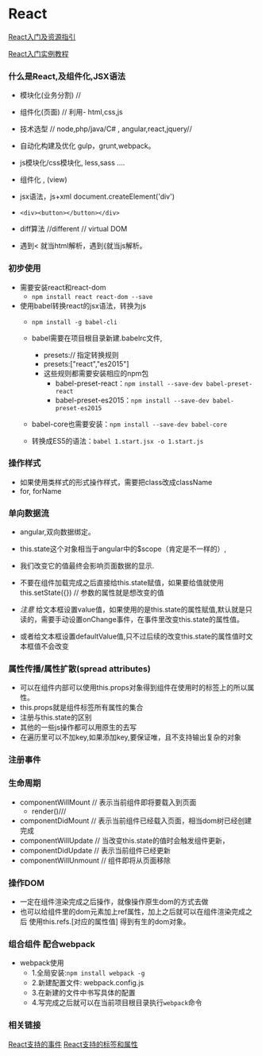 # React

[React入门及资源指引](https://segmentfault.com/a/1190000006495917?utm_source=tuicool&utm_medium=referral)

[React入门实例教程](http://www.ruanyifeng.com/blog/2015/03/react.html)

### 什么是React,及组件化,JSX语法
  - 模块化(业务分割) //
  - 组件化(页面)  // 利用- html,css,js
  - 技术选型 // node,php/java/C# , angular,react,jquery//
  - 自动化构建及优化 gulp，grunt,webpack。
  - js模块化/css模块化,  less,sass ....
  - 组件化 , (view)
  - jsx语法，js+xml    document.createElement('div')
  - `<div><button></button></div>`
  - diff算法 //different   // virtual DOM

  - 遇到< 就当html解析，遇到{就当js解析。


### 初步使用
  - 需要安装react和react-dom
    + `npm install react react-dom --save`
  - 使用babel转换react的jsx语法，转换为js
    + `npm install -g babel-cli`
    + babel需要在项目根目录新建.babelrc文件,
      + presets:// 指定转换规则
       * presets:["react","es2015"]
      + 这些规则都需要安装相应的npm包
        - babel-preset-react：`npm install --save-dev babel-preset-react`
        - babel-preset-es2015：`npm install --save-dev babel-preset-es2015`
    + babel-core也需要安装：`npm install --save-dev babel-core`

    + 转换成ES5的语法：`babel 1.start.jsx -o 1.start.js`  
    

### 操作样式
  - 如果使用类样式的形式操作样式，需要把class改成className
  - for, forName

### 单向数据流
  - angular,双向数据绑定。
  - this.state这个对象相当于angular中的$scope（肯定是不一样的）,
  - 我们改变它的值最终会影响页面数据的显示.
  - 不要在组件加载完成之后直接给this.state赋值，如果要给值就使用this.setState({}) // 参数的属性就是想改变的值

  - *注意* 给文本框设置value值，如果使用的是this.state的属性赋值,默认就是只读的，需要手动设置onChange事件，在事件里改变this.state的属性值。
- 或者给文本框设置defaultValue值,只不过后续的改变this.state的属性值时文本框值不会改变


### 属性传播/属性扩散(spread attributes)
  - 可以在组件内部可以使用this.props对象得到组件在使用时的标签上的所以属性。
  - this.props就是组件标签所有属性的集合
  - 注册与this.state的区别
  - 其他的一些js操作都可以用原生的去写
  - 在遍历里可以不加key,如果添加key,要保证唯，且不支持输出复杂的对象


### 注册事件
 
### 生命周期
  - componentWillMount  // 表示当前组件即将要载入到页面
    - render()///
  - componentDidMount // 表示当前组件已经载入页面，相当dom树已经创建完成
  - componentWillUpdate // 当改变this.state的值时会触发组件更新，
  - componentDidUpdate // 表示当前组件已经更新
  - componentWillUnmount // 组件即将从页面移除


### 操作DOM
  - 一定在组件渲染完成之后操作，就像操作原生dom的方式去做
  - 也可以给组件里的dom元素加上ref属性，加上之后就可以在组件渲染完成之后 使用this.refs.[对应的属性值] 得到有生的dom对象。


### 组合组件 配合webpack
  - webpack使用
    + 1.全局安装:`npm install webpack -g`
    + 2.新建配置文件: webpack.config.js
    + 3.在新建的文件中书写具体的配置
    + 4.写完成之后就可以在当前项目根目录执行`webpack`命令

### 相关链接
  [React支持的事件](http://reactjs.cn/react/docs/events.html)
  [React支持的标签和属性](http://reactjs.cn/react/docs/tags-and-attributes.html)